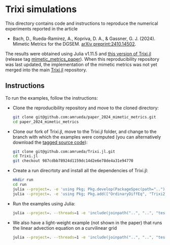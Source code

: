 # Trixi simulations

This directory contains code and instructions to reproduce the numerical
experiments reported in the article

* Bach, D., Rueda-Ramírez, A., Kopriva, D. A., & Gassner, G. J. (2024). Mimetic Metrics for the DGSEM. [arXiv preprint:2410.14502](https://arxiv.org/abs/2410.14502).

The results were obtained using Julia v1.11.5 and [this version of Trixi.jl](https://github.com/amrueda/Trixi.jl/tree/987cdbb78924d1159dc14d2e6e78de4a31e94770) (release tag [mimetic_metrics_paper](https://github.com/amrueda/Trixi.jl/releases/tag/mimetic_metrics_paper)). When this reproducibility repository was last updated, the implementation of the mimetic metrics was not yet merged into the main [Trixi.jl](https://github.com/trixi-framework/Trixi.jl/) repository.

## Instructions

To run the examples, follow the instructions:

* Clone the reproducibility repository and move to the cloned directory:
   ```bash
  git clone git@github.com:amrueda/paper_2024_mimetic_metrics.git
  cd paper_2024_mimetic_metrics
  ```
* Clone our fork of Trixi.jl, move to the Trixi.jl folder, and change to the branch with which the examples were computed (you can alternatively download the [tagged source code](https://github.com/amrueda/Trixi.jl/releases/tag/mimetic_metrics_paper)):
  ```bash
  git clone git@github.com:amrueda/Trixi.jl.git
  cd Trixi.jl
  git checkout 987cdbb78924d1159dc14d2e6e78de4a31e94770
  ```
* Create a run direcrtoty and install all the dependencies of Trixi.jl:
  ```bash
  mkdir run
  cd run
  julia --project=. -e 'using Pkg; Pkg.develop(PackageSpec(path=".."))' # Install local Trixi.jl clone
  julia --project=. -e 'using Pkg; Pkg.add(["OrdinaryDiffEq", "Trixi2Vtk", "Plots", "StaticArrays"])' # Install additional packages
  ```
* Run the examples using Julia:
  ```bash
  julia --project=. --threads=1 -e 'include(joinpath("..", "..", "tests", "elixir_euler_free_stream_mimetic_metrics.jl"))'
  ```
* We also have a light-weight example (not shown in the paper) that runs the linear advection equation on a curvilinear grid
  ```bash
  julia --project=. --threads=1 -e 'include(joinpath("..", "..", "tests", "elixir_advection_free_stream_mimetic_metrics.jl"))'
  ```
